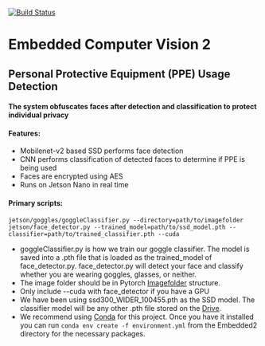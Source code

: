 [![Build Status](https://travis-ci.com/PurdueCAM2Project/Embedded2.svg?branch=master)](https://travis-ci.com/PurdueCAM2Project/Embedded2)

# Embedded Computer Vision 2
## Personal Protective Equipment (PPE) Usage Detection
#### The system obfuscates faces after detection and classification to protect individual privacy
#### Features:
* Mobilenet-v2 based SSD performs face detection
* CNN performs classification of detected faces to determine if PPE is being used
* Faces are encrypted using AES
* Runs on Jetson Nano in real time

#### Primary scripts:
`jetson/goggles/goggleClassifier.py --directory=path/to/imagefolder`
`jetson/face_detector.py --trained_model=path/to/ssd_model.pth --classifier=path/to/trained_classifier.pth --cuda`
* goggleClassifier.py is how we train our goggle classifier. The model is saved into a .pth file that is loaded as the trained_model of face_detector.py. face_detector.py will detect your face and classify whether you are wearing goggles, glasses, or neither.
* The image folder should be in Pytorch [Imagefolder](https://pytorch.org/docs/stable/torchvision/datasets.html?highlight=imagefolder#torchvision.datasets.ImageFolder) structure.
* Only include --cuda with face_detector if you have a GPU
* We have been using ssd300_WIDER_100455.pth as the SSD model. The classifier model will be any other .pth file stored on the [Drive](https://drive.google.com/drive/u/1/folders/1ZeKVygo-RyIDL_EnxeYJR8tk-xqzgi3Z).
* We recommend using [Conda](https://docs.conda.io/projects/conda/en/latest/user-guide/install/) for this project. Once you have it installed you can run `conda env create -f environment.yml` from the Embedded2 directory for the necessary packages.
